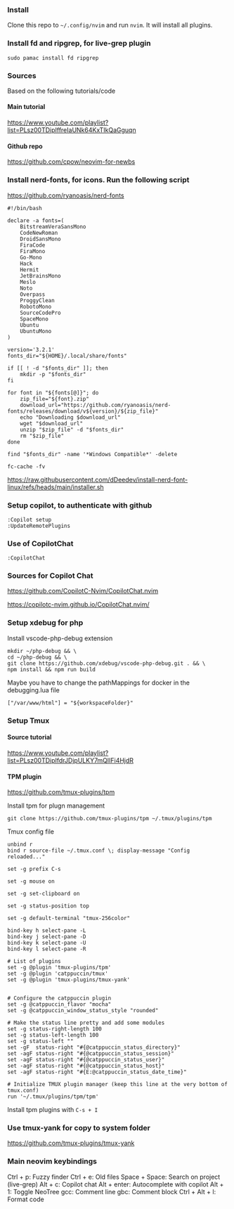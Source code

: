 ### Install

Clone this repo to `~/.config/nvim` and run `nvim`. It will install all plugins.

### Install fd and ripgrep, for live-grep plugin

```
sudo pamac install fd ripgrep
```

### Sources

Based on the following tutorials/code

#### Main tutorial

https://www.youtube.com/playlist?list=PLsz00TDipIffreIaUNk64KxTIkQaGguqn

#### Github repo

https://github.com/cpow/neovim-for-newbs

### Install nerd-fonts, for icons. Run the following script

https://github.com/ryanoasis/nerd-fonts

```
#!/bin/bash

declare -a fonts=(
	BitstreamVeraSansMono
	CodeNewRoman
	DroidSansMono
	FiraCode
	FiraMono
	Go-Mono
	Hack
	Hermit
	JetBrainsMono
	Meslo
	Noto
	Overpass
	ProggyClean
	RobotoMono
	SourceCodePro
	SpaceMono
	Ubuntu
	UbuntuMono
)

version='3.2.1'
fonts_dir="${HOME}/.local/share/fonts"

if [[ ! -d "$fonts_dir" ]]; then
	mkdir -p "$fonts_dir"
fi

for font in "${fonts[@]}"; do
	zip_file="${font}.zip"
	download_url="https://github.com/ryanoasis/nerd-fonts/releases/download/v${version}/${zip_file}"
	echo "Downloading $download_url"
	wget "$download_url"
	unzip "$zip_file" -d "$fonts_dir"
	rm "$zip_file"
done

find "$fonts_dir" -name '*Windows Compatible*' -delete

fc-cache -fv
```

https://raw.githubusercontent.com/dDeedev/install-nerd-font-linux/refs/heads/main/installer.sh

### Setup copilot, to authenticate with github

```
:Copilot setup
:UpdateRemotePlugins
```

### Use of CopilotChat

```
:CopilotChat
```

### Sources for Copilot Chat

https://github.com/CopilotC-Nvim/CopilotChat.nvim

https://copilotc-nvim.github.io/CopilotChat.nvim/

### Setup xdebug for php

Install vscode-php-debug extension

```
mkdir ~/php-debug && \
cd ~/php-debug && \
git clone https://github.com/xdebug/vscode-php-debug.git . && \
npm install && npm run build
```

Maybe you have to change the pathMappings for docker in the debugging.lua file

```
["/var/www/html"] = "${workspaceFolder}"
```

### Setup Tmux

#### Source tutorial

https://www.youtube.com/playlist?list=PLsz00TDipIfdrJDjpULKY7mQlIFi4HjdR

#### TPM plugin

https://github.com/tmux-plugins/tpm

Install tpm for plugn management

```
git clone https://github.com/tmux-plugins/tpm ~/.tmux/plugins/tpm
```

Tmux config file

```
unbind r
bind r source-file ~/.tmux.conf \; display-message "Config reloaded..."

set -g prefix C-s

set -g mouse on

set -g set-clipboard on

set -g status-position top

set -g default-terminal "tmux-256color"

bind-key h select-pane -L
bind-key j select-pane -D
bind-key k select-pane -U
bind-key l select-pane -R

# List of plugins
set -g @plugin 'tmux-plugins/tpm'
set -g @plugin 'catppuccin/tmux'
set -g @plugin 'tmux-plugins/tmux-yank'


# Configure the catppuccin plugin
set -g @catppuccin_flavor "mocha"
set -g @catppuccin_window_status_style "rounded"

# Make the status line pretty and add some modules
set -g status-right-length 100
set -g status-left-length 100
set -g status-left ""
set -gF  status-right "#{@catppuccin_status_directory}"
set -agF status-right "#{@catppuccin_status_session}"
set -agF status-right "#{@catppuccin_status_user}"
set -agF status-right "#{@catppuccin_status_host}"
set -agF status-right "#{E:@catppuccin_status_date_time}"

# Initialize TMUX plugin manager (keep this line at the very bottom of tmux.conf)
run '~/.tmux/plugins/tpm/tpm'
```

Install tpm plugins with `C-s + I`

### Use tmux-yank for copy to system folder

https://github.com/tmux-plugins/tmux-yank

### Main neovim keybindings

Ctrl + p: Fuzzy finder
Ctrl + e: Old files
Space + Space: Search on project (live-grep)
Alt + c: Copilot chat
Alt + enter: Autocomplete with copilot
Alt + 1: Toggle NeoTree
gcc: Comment line
gbc: Comment block
Ctrl + Alt + l: Format code

